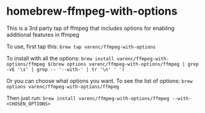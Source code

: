 # homebrew-ffmpeg-with-options
This is a 3rd party tap of ffmpeg that includes options for enabling additional features in ffmpeg

To use, first tap this:
```brew tap varenc/ffmpeg-with-options```

To install with all the options:
```brew install varenc/ffmpeg-with-options/ffmpeg $(brew options varenc/ffmpeg-with-options/ffmpeg | grep -vE '\s' | grep -- '--with-' | tr '\n' ' ')```

Or you can choose what options you want. To see the list of options:
```brew options varenc/ffmpeg-with-options/ffmpeg```

Then just run:
```brew install varenc/ffmpeg-with-options/ffmpeg --with-<CHOSEN_OPTIONS>```